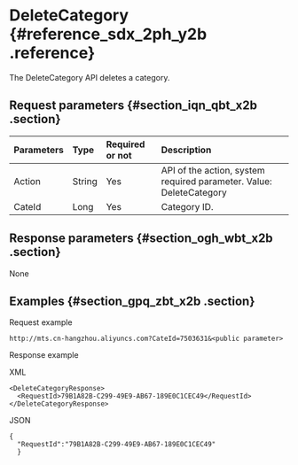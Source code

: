# DeleteCategory {#reference_sdx_2ph_y2b .reference}

The DeleteCategory API deletes a category.

## Request parameters {#section_iqn_qbt_x2b .section}

|Parameters|Type|Required or not|Description|
|:---------|:---|:--------------|:----------|
|Action|String|Yes|API of the action, system required parameter. Value: DeleteCategory|
|CateId|Long|Yes|Category ID.|

## Response parameters {#section_ogh_wbt_x2b .section}

None

## Examples {#section_gpq_zbt_x2b .section}

Request example

```
http://mts.cn-hangzhou.aliyuncs.com?CateId=7503631&<public parameter>
```

Response example

XML

```
<DeleteCategoryResponse>
  <RequestId>79B1A82B-C299-49E9-AB67-189E0C1CEC49</RequestId>
</DeleteCategoryResponse>
```

JSON

```
{
  "RequestId":"79B1A82B-C299-49E9-AB67-189E0C1CEC49"
  }
```

